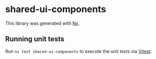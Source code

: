 # shared-ui-components

This library was generated with [Nx](https://nx.dev).

## Running unit tests

Run `nx test shared-ui-components` to execute the unit tests via [Vitest](https://vitest.dev/).
